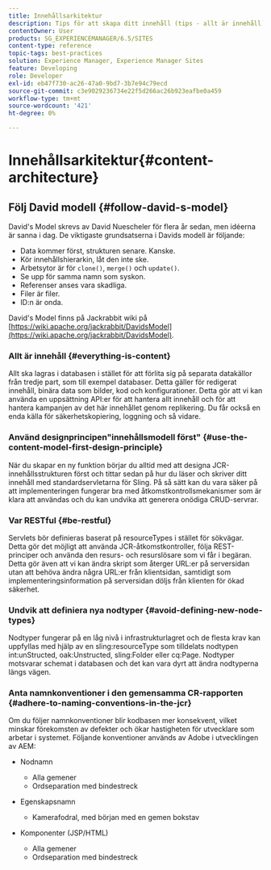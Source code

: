 ```yaml
---
title: Innehållsarkitektur
description: Tips för att skapa ditt innehåll (tips - allt är innehåll)
contentOwner: User
products: SG_EXPERIENCEMANAGER/6.5/SITES
content-type: reference
topic-tags: best-practices
solution: Experience Manager, Experience Manager Sites
feature: Developing
role: Developer
exl-id: eb47f730-ac26-47a0-9bd7-3b7e94c79ecd
source-git-commit: c3e9029236734e22f5d266ac26b923eafbe0a459
workflow-type: tm+mt
source-wordcount: '421'
ht-degree: 0%

---
```


# Innehållsarkitektur{#content-architecture}

## Följ David modell {#follow-david-s-model}

David&#39;s Model skrevs av David Nuescheler för flera år sedan, men idéerna är sanna i dag. De viktigaste grundsatserna i Davids modell är följande:

* Data kommer först, strukturen senare. Kanske.
* Kör innehållshierarkin, låt den inte ske.
* Arbetsytor är för `clone()`, `merge()` och `update()`.
* Se upp för samma namn som syskon.
* Referenser anses vara skadliga.
* Filer är filer.
* ID:n är onda.

David&#39;s Model finns på Jackrabbit wiki på [https://wiki.apache.org/jackrabbit/DavidsModel](https://wiki.apache.org/jackrabbit/DavidsModel).

### Allt är innehåll {#everything-is-content}

Allt ska lagras i databasen i stället för att förlita sig på separata datakällor från tredje part, som till exempel databaser. Detta gäller för redigerat innehåll, binära data som bilder, kod och konfigurationer. Detta gör att vi kan använda en uppsättning API:er för att hantera allt innehåll och för att hantera kampanjen av det här innehållet genom replikering. Du får också en enda källa för säkerhetskopiering, loggning och så vidare.

### Använd designprincipen&quot;innehållsmodell först&quot; {#use-the-content-model-first-design-principle}

När du skapar en ny funktion börjar du alltid med att designa JCR-innehållsstrukturen först och tittar sedan på hur du läser och skriver ditt innehåll med standardservletarna för Sling. På så sätt kan du vara säker på att implementeringen fungerar bra med åtkomstkontrollsmekanismer som är klara att användas och du kan undvika att generera onödiga CRUD-servrar.

### Var RESTful {#be-restful}

Servlets bör definieras baserat på resourceTypes i stället för sökvägar. Detta gör det möjligt att använda JCR-åtkomstkontroller, följa REST-principer och använda den resurs- och resurslösare som vi får i begäran. Detta gör även att vi kan ändra skript som återger URL:er på serversidan utan att behöva ändra några URL:er från klientsidan, samtidigt som implementeringsinformation på serversidan döljs från klienten för ökad säkerhet.

### Undvik att definiera nya nodtyper {#avoid-defining-new-node-types}

Nodtyper fungerar på en låg nivå i infrastrukturlagret och de flesta krav kan uppfyllas med hjälp av en sling:resourceType som tilldelats nodtypen int:unStructed, oak:Unstructed, sling:Folder eller cq:Page. Nodtyper motsvarar schemat i databasen och det kan vara dyrt att ändra nodtyperna längs vägen.

### Anta namnkonventioner i den gemensamma CR-rapporten {#adhere-to-naming-conventions-in-the-jcr}

Om du följer namnkonventioner blir kodbasen mer konsekvent, vilket minskar förekomsten av defekter och ökar hastigheten för utvecklare som arbetar i systemet. Följande konventioner används av Adobe i utvecklingen av AEM:

* Nodnamn

   * Alla gemener
   * Ordseparation med bindestreck

* Egenskapsnamn

   * Kamerafodral, med början med en gemen bokstav

* Komponenter (JSP/HTML)

   * Alla gemener
   * Ordseparation med bindestreck
